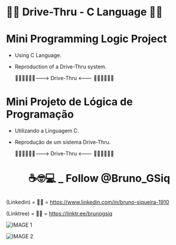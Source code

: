 # 👨‍🎓 Drive-Thru - C Language 👩‍🎓

# Mini Programming Logic Project

- Using C Language.

- Reproduction of a Drive-Thru system.

  :hamburger::hotdog::fries::ice_cream::wine_glass::tropical_drink:---> Drive-Thru <--- :hamburger::hotdog::fries::ice_cream::wine_glass::tropical_drink:

# Mini Projeto de Lógica de Programação

- Utilizando a Linguagem C.

- Reprodução de um sistema Drive-Thru.

  :hamburger::hotdog::fries::ice_cream::wine_glass::tropical_drink:---> Drive-Thru <--- :hamburger::hotdog::fries::ice_cream::wine_glass::tropical_drink:  

# <p align="center">☕🤓💻 _ Follow @Bruno_GSiq

(Linkedin)  = 👨‍🎓 = https://www.linkedin.com/in/bruno-siqueira-1910 <br>

(Linktree)  = 👨‍🎓 = https://linktr.ee/brunogsiq<br>



![IMAGE 1](https://github.com/BrunoGSiqueira/Inventions_Projects_Tests/blob/master/C/Drive_Thru/public/images/1.PNG)

![IMAGE 2](https://github.com/BrunoGSiqueira/Inventions_Projects_Tests/blob/master/C/Drive_Thru/public/images/2.PNG)

